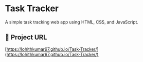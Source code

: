 # Task Tracker

A simple task tracking web app using HTML, CSS, and JavaScript.

## 🔗 Project URL

[https://lohithkumar97.github.io/Task-Tracker/](https://lohithkumar97.github.io/Task-Tracker/)
